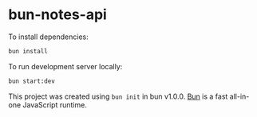 # bun-notes-api

To install dependencies:

```bash
bun install
```

To run development server locally:

```bash
bun start:dev
```

This project was created using `bun init` in bun v1.0.0. [Bun](https://bun.sh) is a fast all-in-one JavaScript runtime.
